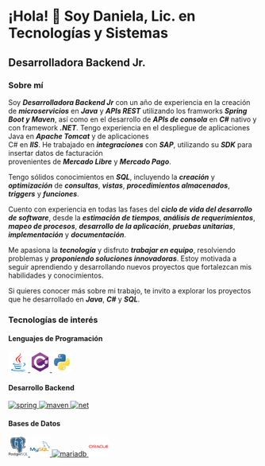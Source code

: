 # ¡Hola! 👋 Soy Daniela, Lic. en Tecnologías y Sistemas 

## Desarrolladora Backend Jr.

### Sobre mí

Soy ***Desarrolladora Backend Jr*** con un año de experiencia en la creación de ***microservicios*** en ***Java*** y ***APIs REST*** utilizando los framworks ***Spring Boot y Maven***, 
así como en el desarrollo de ***APIs de consola*** en ***C#*** nativo y con framework ***.NET***. Tengo experiencia en el despliegue de aplicaciones Java en ***Apache Tomcat*** y de aplicaciones <br>C# en ***IIS***. He trabajado en ***integraciones*** con ***SAP***, utilizando su ***SDK*** para insertar datos 
de facturación <br>provenientes de ***Mercado Libre*** y ***Mercado Pago***.

Tengo sólidos conocimientos en ***SQL***, incluyendo la ***creación*** y ***optimización*** de ***consultas***, ***vistas***, ***procedimientos almacenados***, ***triggers*** y ***funciones***.

Cuento con experiencia en todas las fases del ***ciclo de vida del desarrollo de software***, desde la ***estimación de tiempos***, ***análisis de requerimientos***, ***mapeo de procesos***, 
***desarrollo de la aplicación***, ***pruebas unitarias***, ***implementación*** y ***documentación***.

Me apasiona la ***tecnología*** y disfruto ***trabajar en equipo***, resolviendo problemas y ***proponiendo soluciones innovadoras***. Estoy motivada a seguir aprendiendo y desarrollando nuevos proyectos que fortalezcan mis <br>habilidades y conocimientos.

Si quieres conocer más sobre mi trabajo, te invito a explorar los proyectos que he desarrollado en ***Java***, ***C#*** y ***SQL***.


### Tecnologías de interés 

#### Lenguajes de Programación 

<p align="left"> 
  <a href="https://www.java.com" target="_blank" rel="noreferrer"> <img src="https://raw.githubusercontent.com/devicons/devicon/master/icons/java/java-original.svg" alt="java" width="40" height="40"/> </a> 
  <a href="https://www.w3schools.com/cs/" target="_blank" rel="noreferrer"> <img src="https://raw.githubusercontent.com/devicons/devicon/master/icons/csharp/csharp-original.svg" alt="csharp" width="40" height="40"/> </a>
  <a href="https://www.python.org" target="_blank" rel="noreferrer"> <img src="https://raw.githubusercontent.com/devicons/devicon/master/icons/python/python-original.svg" alt="python" width="40" height="40"/></a> 
</p>

#### Desarrollo Backend 
<p align="left">  
  <a href="https://spring.io/" target="_blank" rel="noreferrer"> <img src="https://www.vectorlogo.zone/logos/springio/springio-icon.svg" alt="spring" width="40" height="40"/> </a> 
  <a href="https://maven.apache.org" target="_blank" rel="noreferrer"> <img src="https://www.svgrepo.com/show/354051/maven.svg" alt="maven" width="40" height="40"/> </a> 
  <a href="https://learn.microsoft.com/es-es/dotnet/" target="_blank" rel="noreferrer"> <img src="https://www.vectorlogo.zone/logos/dotnet/dotnet-tile.svg" alt="net" width="40" height="40"/> </a>
</p>

#### Bases de Datos
<p align="left"> </a> <a href="https://www.postgresql.org" target="_blank" rel="noreferrer"> <img src="https://raw.githubusercontent.com/devicons/devicon/master/icons/postgresql/postgresql-original-wordmark.svg" alt="postgresql" width="40" height="40"/> </a> <a href="https://www.mysql.com/" target="_blank" rel="noreferrer"> <img src="https://raw.githubusercontent.com/devicons/devicon/master/icons/mysql/mysql-original-wordmark.svg" alt="mysql" width="40" height="40"/> <a href="https://mariadb.org/" target="_blank" rel="noreferrer"> <img src="https://www.vectorlogo.zone/logos/mariadb/mariadb-icon.svg" alt="mariadb" width="40" height="40"/> </a> <a href="https://www.oracle.com/" target="_blank" rel="noreferrer"> <img src="https://raw.githubusercontent.com/devicons/devicon/master/icons/oracle/oracle-original.svg" alt="oracle" width="40" height="40"/> </a></p>
